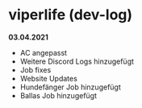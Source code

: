 # viperlife (dev-log)
**03.04.2021**
- AC angepasst
- Weitere Discord Logs hinzugefügt
- Job fixes
- Website Updates
- Hundefänger Job hinzugefügt
- Ballas Job hinzugefügt
